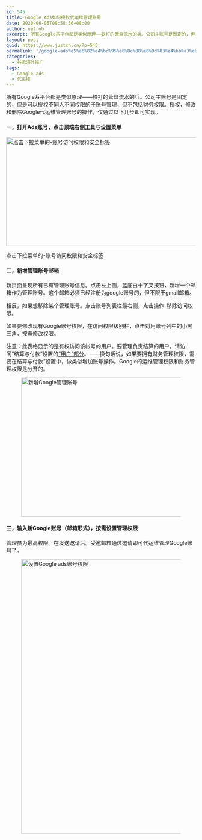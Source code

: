 ```yaml
---
id: 545
title: Google Ads如何授权代运维管理账号
date: 2020-06-05T08:58:36+08:00
author: netrob
excerpt: 所有Google系平台都是类似原理——铁打的营盘流水的兵。公司主账号是固定的，但是可以授权不同人不同权限的子账号管理，但不包括财务权限。授权，修改和删除Google代运维管理账号的操作，仅通过以下几步即可实现。
layout: post
guid: https://www.justcn.cn/?p=545
permalink: '/google-ads%e5%a6%82%e4%bd%95%e6%8e%88%e6%9d%83%e4%bb%a3%e8%bf%90%e7%bb%b4%e7%ae%a1%e7%90%86%e8%b4%a6%e5%8f%b7/'
categories:
  - 谷歌海外推广
tags:
  - Google ads
  - 代运维
---
```

所有Google系平台都是类似原理——铁打的营盘流水的兵。公司主账号是固定的，但是可以授权不同人不同权限的子账号管理，但不包括财务权限。授权，修改和删除Google代运维管理账号的操作，仅通过以下几步即可实现。

#### 一，打开Ads账号，点击顶端右侧工具与设置菜单<figure class="wp-block-image size-large">

<img loading="lazy" width="524" height="289" src="https://www.justcn.cn/wp-content/uploads/2020/06/Google账号访权限.png" alt="点击下拉菜单的-账号访问权限和安全标签" class="wp-image-547" srcset="https://www.justcn.cn/wp-content/uploads/2020/06/Google账号访权限.png 524w, https://www.justcn.cn/wp-content/uploads/2020/06/Google账号访权限-300x165.png 300w" sizes="(max-width: 524px) 100vw, 524px" /> <figcaption>点击下拉菜单的-账号访问权限和安全标签</figcaption></figure> 

#### 二，新增管理账号邮箱

新页面呈现所有已有管理账号信息。点击左上侧，蓝底白十字叉按钮，新增一个邮箱作为管理账号。这个邮箱必须已经注册为google账号的，但不限于gmail邮箱。

相反，如果想移除某个管理账号。点击账号列表栏最右侧，点击操作-移除访问权限。

如果要修改现有Google账号权限，在访问权限级别栏，点击对用账号列中的小黑三角，按需修改权限。

<span class="has-inline-color has-vivid-red-color">注意：</span>此表格显示的是有权访问该帐号的用户。要管理负责结算的用户，请访问“结算与付款”设置的<a rel="noreferrer noopener" href="https://ads.google.com/aw/billing/users?ocid=269813210&authuser=0&__u=1586436424&__c=9120465290" target="_blank">“用户”部分</a>。——换句话说，如果要拥有财务管理权限，需要在结算与付款”设置中，做类似增加账号操作。Google的运维管理权限和财务管理权限是分开的。<figure class="wp-block-image size-large">

<img loading="lazy" width="592" height="370" src="https://www.justcn.cn/wp-content/uploads/2020/06/新增Google管理账号.png" alt="新增Google管理账号" class="wp-image-548" srcset="https://www.justcn.cn/wp-content/uploads/2020/06/新增Google管理账号.png 592w, https://www.justcn.cn/wp-content/uploads/2020/06/新增Google管理账号-300x188.png 300w" sizes="(max-width: 592px) 100vw, 592px" /> </figure> 

#### 三，输入新Google账号（邮箱形式），按需设置管理权限

管理员为最高权限。在发送邀请后。受邀邮箱通过邀请即可代运维管理Google账号了。<figure class="wp-block-image size-large">

<img loading="lazy" width="883" height="729" src="https://www.justcn.cn/wp-content/uploads/2020/06/设置Google-ads账号权限.png" alt="设置Google ads账号权限" class="wp-image-546" srcset="https://www.justcn.cn/wp-content/uploads/2020/06/设置Google-ads账号权限.png 883w, https://www.justcn.cn/wp-content/uploads/2020/06/设置Google-ads账号权限-300x248.png 300w, https://www.justcn.cn/wp-content/uploads/2020/06/设置Google-ads账号权限-768x634.png 768w, https://www.justcn.cn/wp-content/uploads/2020/06/设置Google-ads账号权限-660x545.png 660w" sizes="(max-width: 883px) 100vw, 883px" /> </figure>
